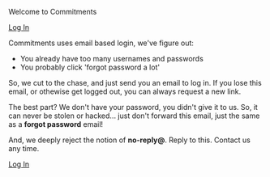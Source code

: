 Welcome to Commitments

[Log In](http://{{serverUrl}}/#/login/{{token}})

Commitments uses email based login, we've figure out:

* You already have too many usernames and passwords
* You probably click 'forgot password a lot'

So, we cut to the chase, and just send you an email to log in. If you
lose this email, or othewise get logged out, you can always request a
new link.

The best part? We don't have your password, you didn't give it to us.
So, it can never be stolen or hacked... just don't forward this email,
just the same as a **forgot password** email!

And, we deeply reject the notion of **no-reply@**. Reply to this.
Contact us any time.


[Log In](http://{{serverUrl}}/#/login/{{token}})
